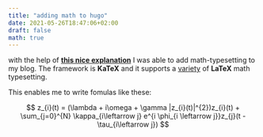 ```yaml
---
title: "adding math to hugo"
date: 2021-05-26T18:47:06+02:00
draft: false
math: true
---
```


with the help of [**this nice explanation**](https://mertbakir.gitlab.io/hugo/math-typesetting-in-hugo/) I was able to add math-typesetting to my blog. The framework is **KaTeX** and it supports a [variety](https://katex.org/docs/supported.html#sqrt) of **LaTeX** math typesetting.

This enables me to write fomulas like these:

$$
    z_{i}(t) = (\lambda + i\omega + \gamma |z_{i}(t)|^{2})z_{i}(t) + \sum_{j=0}^{N} \kappa_{i\leftarrow j} e^{i \phi_{i \leftarrow j}}z_{j}(t - \tau_{i\leftarrow j}) 
$$

